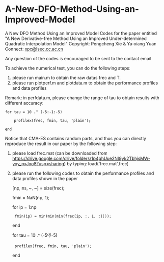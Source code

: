 # A-New-DFO-Method-Using-an-Improved-Model
A New DFO Method Using an Improved Model
Codes for the paper entitled "A New Derivative-free Method Using an Improved Under-determined Quadratic Interpolation Model"
Copyright: Pengcheng Xie & Ya-xiang Yuan 
Connect: xpc@lsec.cc.ac.cn

Any question of the codes is encouraged to be sent to the contact email

To achieve the numerical test, you can do the following steps:

1. please run main.m to obtain the raw datas frec and T.
2. please run plotperf.m and plotdata.m to obtain the performance profiles and data profiles 

Remark: in perfdata.m, please change the range of tau to obtain results with different accuracy:

    for tau = 10 .^ (-5:-1:-5)
    
        profilex(frec, fmin, tau, 'plain');
        
    end


Notice that CMA-ES contains random parts, and thus you can directly reproduce the result in our paper by the following step:

1. please load frec.mat (can be downloaded from https://drive.google.com/drive/folders/1p4ghUue2NI9yk2TbhjsMW-yxy_pxJoo8?usp=sharing) by typing:
   load('frec.mat',frec)

2. please run the following codes to obtain the performance profiles and data profiles shown in the paper

    [np, ns, ~, ~] = size(frec);
   
    fmin = NaN(np, 1);

    for ip = 1:np
   
        fmin(ip) = min(min(min(frec(ip, :, 1, :))));
   
    end


    for tau = 10 .^ (-5:-1:-5)
   
        profilex(frec, fmin, tau, 'plain');
   
    end
